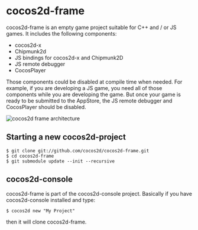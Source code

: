 # cocos2d-frame
cocos2d-frame is an empty game project suitable for C++ and / or JS games. 
It includes the following components:
 - cocos2d-x
 - Chipmunk2d
 - JS bindings for cocos2d-x and Chipmunk2D
 - JS remote debugger 
 - CocosPlayer
 
 Those components could be disabled at compile time when needed. For example, if you are developing a JS game, you need all of those components while you are developing the game. But once your game is ready to be submitted to the AppStore, the JS remote debugger and CocosPlayer should be disabled.
 

![cocos2d frame architecture](https://lh3.googleusercontent.com/-FXcqgFHMckI/UZQaydD1oxI/AAAAAAAAuoo/3xLatbBkhcg/s640/Slide1.jpg)


## Starting a new cocos2d-project

```
$ git clone git://github.com/cocos2d/cocos2d-frame.git
$ cd cocos2d-frame
$ git submodule update --init --recursive
```

## cocos2d-console

cocos2d-frame is part of the cocos2d-console project. Basically if you have cocos2d-console installed and type:
```
$ cocos2d new "My Project"
``` 
then it will clone cocos2d-frame.
